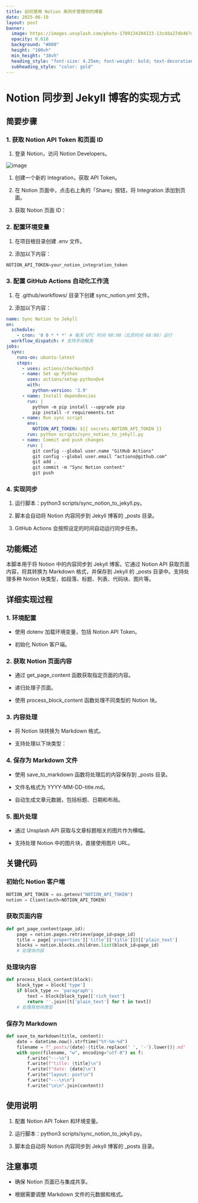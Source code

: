 ```yaml
---
title: 如何使用 Notion 来同步管理你的博客
date: 2025-06-10
layout: post
banner:
  image: https://images.unsplash.com/photo-1709134204133-13cdda27db46?crop=entropy&cs=tinysrgb&fit=max&fm=jpg&ixid=M3w2OTIwMzJ8MHwxfHJhbmRvbXx8fHx8fHx8fDE3NDk1MzcxMTN8&ixlib=rb-4.1.0&q=80&w=1080
  opacity: 0.618
  background: "#000"
  height: "100vh"
  min_height: "38vh"
  heading_style: "font-size: 4.25em; font-weight: bold; text-decoration: underline"
  subheading_style: "color: gold"
---
```


# Notion 同步到 Jekyll 博客的实现方式

## 简要步骤

### 1. 获取 Notion API Token 和页面 ID

1. 登录 Notion，访问 Notion Developers。

![image](https://prod-files-secure.s3.us-west-2.amazonaws.com/a7a0cc5a-89b9-4cda-8686-1fba0ca52f40/d19c1afe-dea5-4312-9333-786b0ba83054/image.png?X-Amz-Algorithm=AWS4-HMAC-SHA256&X-Amz-Content-Sha256=UNSIGNED-PAYLOAD&X-Amz-Credential=ASIAZI2LB466TD5CRWPU%2F20250610%2Fus-west-2%2Fs3%2Faws4_request&X-Amz-Date=20250610T063152Z&X-Amz-Expires=3600&X-Amz-Security-Token=IQoJb3JpZ2luX2VjEN7%2F%2F%2F%2F%2F%2F%2F%2F%2F%2FwEaCXVzLXdlc3QtMiJGMEQCIHrVjBbYhG6fqWv%2F9N7VyX2fmOmTtU2olqKia9KeT7wyAiBkUXvb6UdYBuUMuU6FxtS8%2FcyMIhFk5xnbj0szHNQnliqIBAi3%2F%2F%2F%2F%2F%2F%2F%2F%2F%2F8BEAAaDDYzNzQyMzE4MzgwNSIMahMuah2rVkK1c6bPKtwDzOqYf0WliO7EuYWIT4nEliHyXMoIWLHMBx78MVBzxOaosJ4ZN4JpjgSm%2F6n%2BNo8iVKhI49WIyx8%2FZhPKKIqDA13u4AFjuvnE0MCjTzH6SK%2FzHOjhnDgT3z805pvqK%2F8fCyPv87dDNukovy%2FW0DmQVgTNBt%2FolJ1GZaR6Z4tppkZFZ2Fmwf3hqObmgJadV0S%2BAjrazfTdxIOPCac2z7JGKAwS1b8%2F6bitzUzHRXXwwidE2zNpNIMhCEWaEW8f46bhuIJFoBV74eGZqfayf6og0FmrjMmHSOpvKR6UeD8UXPDabifKLVI7Axm0gbr%2FzKuXDPayvepKMwcJY7eblKRmHW1OS784r0H5C3Mqsotg5W8Gi04Jjpftm2vuW%2BAFC%2BqI%2Fs5kb7as%2Fxc1%2BLtJ%2FUPTijSZWopDl%2BqGcn0HOTQfJgupQ76UrJ4Dehltg2KbCj5HP4FNFAHwySbFVF7nk8jpv%2FRQrU2PM%2BzshGS6d8Wum6V8v9mOAnvVBRwvJ1dSADvcW4bL2IHJM%2FA8si%2BPPdzODrvEhfnAkM7vjXri03PQadA76sf29LlnLi0MPy4rraTXdbEXSGU3UHZ7kHHMTZGKpwBm%2B9Q3V4n6gFVrvrADi%2FxFaZYV1fwDkHAf8ZUwq4ifwgY6pgE%2FtipZcyKrOBxXcDHyCY%2BCNL0caPnYliiR9SYKDeh1FfHhbg2C5SThWZz%2BmyYAspmXomamU7mXU5JNnjmAekveh0AG81OEhYpGEN0P5gpIiWRFJCQWSkGiuh6RxCbOVyd0B92aKP4HbqSH7hCAeUtGA%2B1OH31z%2FsDQNhkv3aVhdY7FT7oai05Strtxl6u08Rwh%2Fs5Gv6WYlZcIgX8OAf23bEDzDMNk&X-Amz-Signature=342a4e387a09984c95c0e3864ee7c088ca8585663aba08ad1195e73cbc0dabf2&X-Amz-SignedHeaders=host&x-id=GetObject)

1. 创建一个新的 Integration，获取 API Token。

1. 在 Notion 页面中，点击右上角的「Share」按钮，将 Integration 添加到页面。

1. 获取 Notion 页面 ID：


### 2. 配置环境变量

1. 在项目根目录创建 .env 文件。

1. 添加以下内容：

```javascript
NOTION_API_TOKEN=your_notion_integration_token
```

### 3. 配置 GitHub Actions 自动化工作流

1. 在 .github/workflows/ 目录下创建 sync_notion.yml 文件。

1. 添加以下内容：

```yaml
name: Sync Notion to Jekyll
on:
  schedule:
    - cron: '0 0 * * *' # 每天 UTC 时间 00:00（北京时间 08:00）运行
  workflow_dispatch: # 支持手动触发
jobs:
  sync:
    runs-on: ubuntu-latest
    steps:
      - uses: actions/checkout@v3
      - name: Set up Python
        uses: actions/setup-python@v4
        with:
          python-version: '3.9'
      - name: Install dependencies
        run: |
          python -m pip install --upgrade pip
          pip install -r requirements.txt
      - name: Run sync script
        env:
          NOTION_API_TOKEN: ${{ secrets.NOTION_API_TOKEN }}
        run: python scripts/sync_notion_to_jekyll.py
      - name: Commit and push changes
        run: |
          git config --global user.name "GitHub Actions"
          git config --global user.email "actions@github.com"
          git add .
          git commit -m "Sync Notion content"
          git push
```

### 4. 实现同步

1. 运行脚本：python3 scripts/sync_notion_to_jekyll.py。

1. 脚本会自动将 Notion 内容同步到 Jekyll 博客的 _posts 目录。

1. GitHub Actions 会按照设定的时间自动运行同步任务。

## 功能概述

本脚本用于将 Notion 中的内容同步到 Jekyll 博客。它通过 Notion API 获取页面内容，将其转换为 Markdown 格式，并保存到 Jekyll 的 _posts 目录中。支持处理多种 Notion 块类型，如段落、标题、列表、代码块、图片等。

## 详细实现过程

### 1. 环境配置

- 使用 dotenv 加载环境变量，包括 Notion API Token。

- 初始化 Notion 客户端。

### 2. 获取 Notion 页面内容

- 通过 get_page_content 函数获取指定页面的内容。

- 递归处理子页面。

- 使用 process_block_content 函数处理不同类型的 Notion 块。

### 3. 内容处理

- 将 Notion 块转换为 Markdown 格式。

- 支持处理以下块类型：


### 4. 保存为 Markdown 文件

- 使用 save_to_markdown 函数将处理后的内容保存到 _posts 目录。

- 文件名格式为 YYYY-MM-DD-title.md。

- 自动生成文章元数据，包括标题、日期和布局。

### 5. 图片处理

- 通过 Unsplash API 获取与文章标题相关的图片作为横幅。

- 支持处理 Notion 中的图片块，直接使用图片 URL。

## 关键代码

### 初始化 Notion 客户端

```python
NOTION_API_TOKEN = os.getenv("NOTION_API_TOKEN")
notion = Client(auth=NOTION_API_TOKEN)
```

### 获取页面内容

```python
def get_page_content(page_id):
    page = notion.pages.retrieve(page_id=page_id)
    title = page['properties']['title']['title'][0]['plain_text']
    blocks = notion.blocks.children.list(block_id=page_id)
    # 处理块内容
```

### 处理块内容

```python
def process_block_content(block):
    block_type = block['type']
    if block_type == 'paragraph':
        text = block[block_type]['rich_text']
        return ''.join([t['plain_text'] for t in text])
    # 处理其他块类型
```

### 保存为 Markdown

```python
def save_to_markdown(title, content):
    date = datetime.now().strftime("%Y-%m-%d")
    filename = f"_posts/{date}-{title.replace(' ', '-').lower()}.md"
    with open(filename, "w", encoding="utf-8") as f:
        f.write("---\n")
        f.write(f"title: {title}\n")
        f.write(f"date: {date}\n")
        f.write("layout: post\n")
        f.write("---\n\n")
        f.write("\n\n".join(content))
```

## 使用说明

1. 配置 Notion API Token 和环境变量。

1. 运行脚本：python3 scripts/sync_notion_to_jekyll.py。

1. 脚本会自动将 Notion 内容同步到 Jekyll 博客的 _posts 目录。

## 注意事项

- 确保 Notion 页面已与集成共享。

- 根据需要调整 Markdown 文件的元数据和格式。